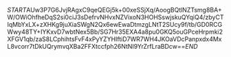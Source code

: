 $START$AUw3P7G6JvjRAgxC9qeQEGj5k+00xeSSjXq/AoogBQtlNZTsmg8BA+W/OWiOhfheDqS2si0ciJ3sDefrvNHvxNZVixoN3HOHSswjskuQYqiQ4/zbyCTIqMbYxLX+zXHKg9juXiaSWgN2Qx6ewEwaDtmzgLNtT2SUcy9f/tb/GD0RCGWwy48TY+IYKxvD7wbtNex5Bb/SG7Hr35EXA4a8pu0GKQ5ouGPceHrpmki2XFGV1qb/zaS8LCphihtsFvF4xPyYZYHIftiD7WR7WH4JKOaVDcPanpxdx4MxL8vcorr7tDkUQrymvqXBa2FFXtccfph26NtNI9YrZrfLraBDcw==$END$